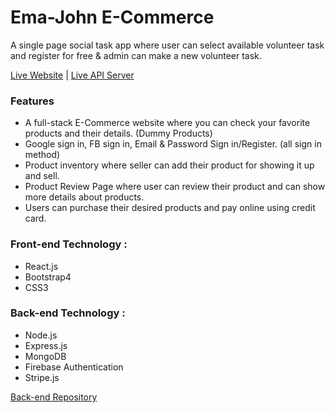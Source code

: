 # Ema-John E-Commerce

A single page social task app where user can select available volunteer task and register for free & admin can make a new volunteer task.

[Live Website](https://ema-john-simple-83889.web.app/) | [Live API Server](https://ema-john-as.herokuapp.com/)

### Features
* A full-stack E-Commerce website where you can check your favorite products and their details. (Dummy Products)
* Google sign in, FB sign in, Email & Password Sign in/Register. (all sign in method)
* Product inventory where seller can add their product for showing it up and sell.
* Product Review Page where user can review their product and can show more details about products.
* Users can purchase their desired products and pay online using credit card.


### Front-end Technology :
* React.js
* Bootstrap4
* CSS3

### Back-end Technology :
* Node.js 
* Express.js
* MongoDB
* Firebase Authentication
* Stripe.js

[Back-end Repository](https://github.com/anik1612/ema-john-server)
